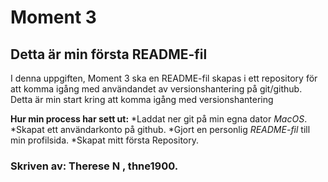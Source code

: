 # Moment 3

## Detta är min första **README-fil**

I denna uppgiften, Moment 3 ska en README-fil skapas i ett repository
för att komma igång med användandet av versionshantering på git/github. 
Detta är min start kring att komma igång med versionshantering 

**Hur min process har sett ut:**
*Laddat ner git på min egna dator *MacOS*.
*Skapat ett användarkonto på github.
*Gjort en personlig *README-fil* till min profilsida.
*Skapat mitt första Repository.

### Skriven av: Therese N , thne1900.